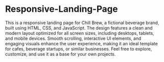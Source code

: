 # Responsive-Landing-Page
This is a responsive landing page for Chill Brew, a fictional beverage brand, built using HTML, CSS, and JavaScript. The design features a clean and modern layout optimized for all screen sizes, including desktops, tablets, and mobile devices. Smooth scrolling, interactive UI elements, and engaging visuals enhance the user experience, making it an ideal template for cafes, beverage startups, or similar businesses. Feel free to explore, customize, and use it as a base for your own projects.
